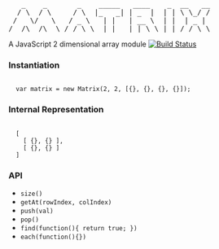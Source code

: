 <pre>
   _    _       _    _____   ____    _  __   __
  / \  / \     / \  |_   _| | _  |  | | \ \_/ /
 /   \/   \   / _ \   | |   | __ \  | |  | _ | 
/__/\__/\__\ /_/ \_\  |_|   |_| \_\ |_| /_/ \_\
</pre>

A JavaScript 2 dimensional array module
[![Build Status](https://travis-ci.org/mparke/matrix.png?branch=master)](https://travis-ci.org/mparke/matrix)

### Instantiation
<code>
  var matrix = new Matrix(2, 2, [{}, {}, {}, {}]);
</code>

### Internal Representation
<code>
  [ 
    [ {}, {} ], 
    [ {}, {} ]
  ]
</code>

### API
- <code>size()</code>
- <code>getAt(rowIndex, colIndex)</code>
- <code>push(val)</code>
- <code>pop()</code>
- <code>find(function(){ return true; })</code>
- <code>each(function(){})</code>
